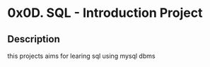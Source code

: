 # 0x0D. SQL - Introduction Project
## Description
this projects aims for learing sql using mysql dbms
